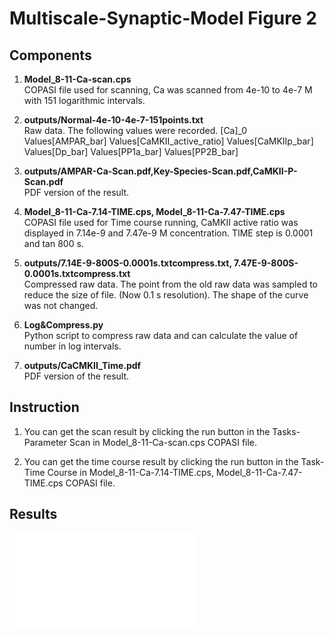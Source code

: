 
# Multiscale-Synaptic-Model Figure 2

## Components
1. **Model_8-11-Ca-scan.cps**  
	COPASI file used for scanning, Ca was scanned from 4e-10 to 4e-7 M with 151 logarithmic intervals. 

2. **outputs/Normal-4e-10-4e-7-151points.txt** <br/>
	Raw data. The following values were recorded. 
 	[Ca]\_0	Values[AMPAR_bar]	Values[CaMKII_active_ratio]	Values[CaMKIIp_bar]	Values[Dp_bar]	Values[PP1a_bar]	Values[PP2B_bar]


3. **outputs/AMPAR-Ca-Scan.pdf,Key-Species-Scan.pdf,CaMKII-P-Scan.pdf** <br/>
	PDF version of the result.

4. **Model_8-11-Ca-7.14-TIME.cps, Model_8-11-Ca-7.47-TIME.cps** <br/>
	COPASI file used for Time course running, CaMKII active ratio was displayed in 7.14e-9 and 7.47e-9 M concentration. TIME step is 0.0001 and tan 800 s.

5. **outputs/7.14E-9-800S-0.0001s.txtcompress.txt, 7.47E-9-800S-0.0001s.txtcompress.txt** <br/>
	Compressed raw data. The point from the old raw data was sampled to reduce the size of file. (Now 0.1 s resolution). The shape of the curve was not changed.

6. **Log&Compress.py** <br/>
	Python script to compress raw data and can calculate the value of number in log intervals.

7. **outputs/CaCMKII_Time.pdf** <br/>
	PDF version of the result.


## Instruction

1. You can get the scan result by clicking the run button in the Tasks-Parameter Scan in Model_8-11-Ca-scan.cps COPASI file. 

2. You can get the time course result by clicking the run button in the Task-Time Course in Model_8-11-Ca-7.14-TIME.cps, Model_8-11-Ca-7.47-TIME.cps COPASI file. 

## Results
![alt text](./outputs/chem_stim.pdf)